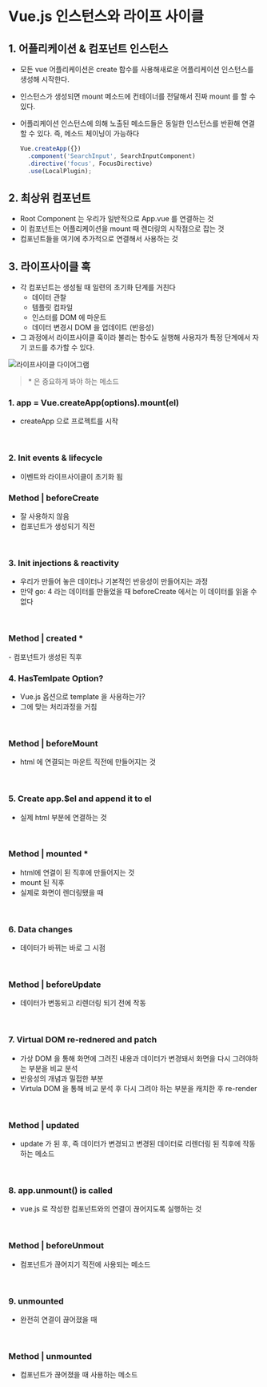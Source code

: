 # Vue.js 인스턴스와 라이프 사이클

## 1. 어플리케이션 & 컴포넌트 인스턴스

- 모든 vue 어플리케이션은 create 함수를 사용해새로운 어플리케이션 인스턴스를 생성해 시작한다.
- 인스턴스가 생성되면 mount 메소드에 컨테이너를 전달해서 진짜 mount 를 할 수 있다.
- 어플리케이션 인스턴스에 의해 노출된 메소드들은 동일한 인스턴스를 반환해 연결할 수 있다. 즉, 메소드 체이닝이 가능하다

  ```jsx
  Vue.createApp({})
    .component('SearchInput', SearchInputComponent)
    .directive('focus', FocusDirective)
    .use(LocalPlugin);
  ```

## 2. 최상위 컴포넌트

- Root Component 는 우리가 일반적으로 App.vue 를 연결하는 것
- 이 컴포넌트는 어플리케이션을 mount 때 렌더링의 시작점으로 잡는 것
- 컴포넌트들을 여기에 추가적으로 연결해서 사용하는 것

## 3. 라이프사이클 훅

- 각 컴포넌트는 생성될 때 일련의 초기화 단계를 거친다
  - 데이터 관찰
  - 템플릿 컴파일
  - 인스터를 DOM 에 마운트
  - 데이터 변경시 DOM 을 업데이트 (반응성)
- 그 과정에서 라이프사이클 훅이라 불리는 함수도 실행해 사용자가 특정 단계에서 자기 코드를 추가할 수 있다.

<img src='https://v3.ko.vuejs.org/images/lifecycle.svg' alt='라이프사이클 다이어그램'>

> \* 은 중요하게 봐야 하는 메소드

### 1. app = Vue.createApp(options).mount(el)

- createApp 으로 프로젝트를 시작

<br />

### 2. Init events & lifecycle

- 이벤트와 라이프사이클이 초기화 됨

<h3> Method | beforeCreate </h3>

- 잘 사용하지 않음
- 컴포넌트가 생성되기 직전

<br />

### 3. Init injections & reactivity

- 우리가 만들어 놓은 데이터나 기본적인 반응성이 만들어지는 과정
- 만약 go: 4 라는 데이터를 만들었을 때 beforeCreate 에서는 이 데이터를 읽을 수 없다

<br />

<h3> Method | created * </h3>
- 컴포넌트가 생성된 직후

<br />

### 4. HasTemlpate Option?

- Vue.js 옵션으로 template 을 사용하는가?
- 그에 맞는 처리과정을 거침

<br />

<h3> Method | beforeMount </h3>

- html 에 연결되는 마운트 직전에 만들어지는 것

<br />

### 5. Create app.$el and append it to el

- 실제 html 부분에 연결하는 것

<br />

<h3> Method | mounted * </h3>

- html에 연결이 된 직후에 만들어지는 것
- mount 된 직후
- 실제로 화면이 렌더링됐을 때

<br />

### 6. Data changes

- 데이터가 바뀌는 바로 그 시점

<br />

<h3> Method | beforeUpdate </h3>

- 데이터가 변동되고 리렌더링 되기 전에 작동

<br />

### 7. Virtual DOM re-rednered and patch

- 가상 DOM 을 통해 화면에 그려진 내용과 데이터가 변경돼서 화면을 다시 그려야하는 부분을 비교 분석
- 반응성의 개념과 밀접한 부분
- Virtula DOM 을 통해 비교 분석 후 다시 그려야 하는 부분을 캐치한 후 re-render

<br />

<h3> Method | updated </h3>

- update 가 된 후, 즉 데이터가 변경되고 변경된 데이터로 리렌더링 된 직후에 작동하는 메소드

<br />

### 8. app.unmount() is called

- vue.js 로 작성한 컴포넌트와의 연결이 끊어지도록 실행하는 것

<br />

<h3> Method | beforeUnmout </h3>

- 컴포넌트가 끊어지기 직전에 사용되는 메소드

<br />

### 9. unmounted

- 완전히 연결이 끊어졌을 때

<br />

<h3> Method | unmounted </h3>

- 컴포넌트가 끊어졌을 때 사용하는 메소드
